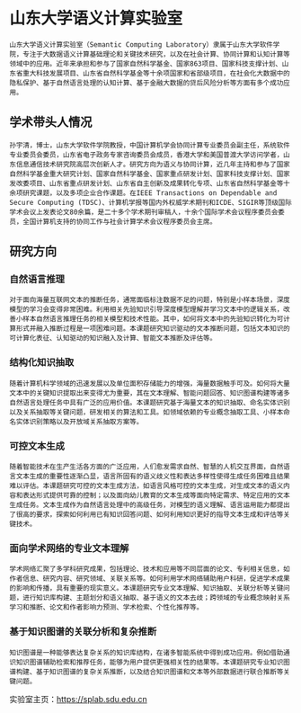 # 山东大学语义计算实验室
    山东大学语义计算实验室（Semantic Computing Laboratory）隶属于山东大学软件学院，专注于大数据语义计算基础理论和关键技术研究，以及在社会计算、协同计算和认知计算等领域中的应用。近年来承担和参与了国家自然科学基金、国家863项目、国家科技支撑计划、山东省重大科技发展项目、山东省自然科学基金等十余项国家和省部级项目，在社会化大数据中的隐私保护、基于自然语言处理的认知计算、基于金融大数据的贷后风险分析等方面有多个成功应用。

## 学术带头人情况
    孙宇清，博士，山东大学软件学院教授，中国计算机学会协同计算专业委员会副主任，系统软件专业委员会委员，山东省电子政务专家咨询委员会成员，香港大学和美国普渡大学访问学者，山东信息通信技术研究院高层次创新人才。研究方向为语义与协同计算，近几年主持和参与了国家自然科学基金重大研究计划、国家自然科学基金、国家重点研发计划、国家科技支撑计划、国家发改委项目、山东省重点研发计划、山东省自主创新及成果转化专项、山东省自然科学基金等十余项研究课题，以及多项企业合作课题。在IEEE Transactions on Dependable and Secure Computing (TDSC)、计算机学报等国内外权威学术期刊和ICDE、SIGIR等顶级国际学术会议上发表论文80余篇，是二十多个学术期刊审稿人，十余个国际学术会议程序委员会委员，全国计算机支持的协同工作与社会计算学术会议程序委员会主席。

## 研究方向
### 自然语言推理
    对于面向海量互联网文本的推断任务，通常面临标注数据不足的问题，特别是小样本场景，深度模型的学习会变得非常困难。利用相关先验知识引导深度模型理解并学习文本中的逻辑关系，改善小样本自然语言推理任务的相关模型和技术性能。其中，如何将文本中的先验知识转化为可计算形式并融入推断过程是一项困难问题。本课题研究知识驱动的文本推断问题，包括文本知识的可计算化表征、认知驱动的知识融入及计算、智能文本推断及评估等。

### 结构化知识抽取
    随着计算机科学领域的迅速发展以及单位面积存储能力的增强，海量数据触手可及。如何将大量文本中的关键知识提取出来变得尤为重要，其在文本理解、智能问题回答、知识图谱构建等诸多自然语言处理任务中具有广泛的应用价值。本课题研究基于海量文本的知识抽取、命名实体识别以及关系抽取等关键问题，研发相关的算法和工具。如领域依赖的专业概念抽取工具、小样本命名实体识别策略以及开放域关系抽取方案等。

### 可控文本生成
    随着智能技术在生产生活各方面的广泛应用，人们愈发需求自然、智慧的人机交互界面，自然语言文本生成的重要性逐渐凸显，语言所固有的语义歧义性和表达多样性使得生成任务困难且结果难以评估。本课题研究可控的文本生成方法，如语言风格可控的文本生成，对生成文本的语义内容和表达形式提供可靠的控制；以及面向幼儿教育的文本生成等面向特定需求、特定应用的文本生成任务。文本生成作为自然语言处理中的高级任务，对模型的语义理解、语言运用能力都提出了很高的要求，探索如何利用已有知识回答问题、如何利用知识更好的指导文本生成和评估等关键技术。

 ### 面向学术网络的专业文本理解
    学术网络汇聚了多学科研究成果，包括理论、技术和应用等不同层面的论文、专利相关信息，如作者信息、研究内容、研究领域、关联关系等。如何利用学术网络辅助用户科研，促进学术成果的影响和传播，具有重要的现实意义。本课题研究专业文本理解、知识抽取、关联分析等关键问题，进行知识库构建、主题划分和语义抽取、基于语义的文本去歧；跨领域的专业概念映射关系学习和推断、论文和作者影响力预测、学术检索、个性化推荐等。

### 基于知识图谱的关联分析和复杂推断
    知识图谱是一种能够表达复杂关系的知识库结构，在诸多智能系统中得到成功应用。例如借助通识知识图谱辅助检索和推荐任务，能够为用户提供更强相关性的结果等。本课题研究专业知识图谱构建、基于知识图谱的复杂关系推断，以及结合知识图谱和文本等外部数据进行联合推断等关键问题。

实验室主页：https://splab.sdu.edu.cn

<!---
SDU-splab/SDU-splab is a ✨ special ✨ repository because its `README.md` (this file) appears on your GitHub profile.
You can click the Preview link to take a look at your changes.
--->
